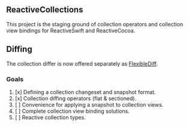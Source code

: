 ## ReactiveCollections
This project is the staging ground of collection operators and collection view bindings for ReactiveSwift and ReactiveCocoa.

## Diffing
The collection differ is now offered separately as [FlexibleDiff](https://github.com/RACCommunity/FlexibleDiff).

### Goals
1. [x] Defining a collection changeset and snapshot format.
1. [x] Collection diffing operators (flat & sectioned).
1. [ ] Convenience for applying a snapshot to collection views.
1. [ ] Complete collection view binding solutions.
1. [ ] Reactive collection types.

